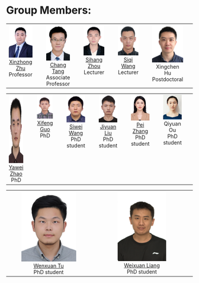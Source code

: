 # Group Members:

<table width="90%" border="0" align="center" cellspacing="30">
        <tbody><tr valign="top" align="center">
          <td width="20%" style="padding-right:30px">
            <div> <img width="140" src="./groupmember/xinzhongzhu.jpg"></div>
            <div> <a href="http://xinzhongzhu.github.io/">Xinzhong Zhu</a> </div>
            <div> Professor </div>
          </td>
          <td width="20%" style="padding-right:30px">
            <div> <img width="130" src="./groupmember/tangchang.png"></div>
            <div> <a href="http://tangchang.net/">Chang Tang</a> </div>
            <div> Associate Professor </div>
          </td>
          <td width="20%" style="padding-right:30px">
            <div> <img width="130" src="./groupmember/sihang.PNG"></div>
            <div> <a href="https://github.com/SihangZhou">Sihang Zhou</a> </div>
            <div> Lecturer </div>
          </td>
          <td width="20%" style="padding-right:30px">
            <div> <img width="130" src="./groupmember/siqi.PNG"></div>
            <div> <a href="https://github.com/wangsiqinudt">Siqi Wang</a> </div>
            <div> Lecturer </div>
          </td>
          <td width="20%" style="padding-right:30px">
            <div> <img width="152" src="./groupmember/xingchen.jpg"></div>
            <div> Xingchen Hu </div>
            <div> Postdoctoral </div>
          </td>
          <td width="20%" style="padding-right:30px">
            <div> <img width="132" src="./groupmember/tuanfei.jpg"></div>
            <div> <a href="https://github.com/zhutuanfei"> Tuanfei Zhu </a> </div>
            <div> Postdoctoral </div>
          </td>

 <table width="90%" border="0" align="center" cellspacing="30">
 		<tbody><tr valign="top" align="center">
         <td width="20%" style="padding-right:30px">
            <div> <img width="130" height="185" src="./groupmember/yawei.PNG"></div>
            <div> <a href="https://yaweizhao.github.io">Yawei Zhao</a></div>
            <div> PhD </div>
          </td>
          <td width="20%" style="padding-right:30px">
            <div> <img width="130" src="./groupmember/xifeng.PNG"></div>
            <div> <a href="http://github.com/XifengGuo">Xifeng Guo</a> </div>
            <div> PhD </div>
          </td>
        <td width="20%" style="padding-right:30px">
            <div> <img width="130" src="./groupmember/siwei.PNG"></div>
            <div> <a href="https://wangsiwei2010.github.io">Siwei Wang</a> </div>
            <div> PhD student </div>
          </td>
       <td width="20%" style="padding-right:30px">
            <div> <img width="130" src="./groupmember/jiyuan.PNG"></div>
            <div> <a href="https://liujiyuan13.github.io/">Jiyuan Liu</a> </div>
            <div> PhD student </div>
          </td>
      <td width="20%" style="padding-right:30px">
            <div> <img width="130" src="./groupmember/zhangpei.jpg"></div>
            <div> <a href="https://jeaninezp.github.io/">Pei Zhang</a></div>
            <div> PhD student </div>
          </td>
     <td width="20%" style="padding-right:30px">
            <div> <img width="142" src="./groupmember/ouqiyuan.jpeg"></div>
            <div> Qiyuan Ou</div>
            <div> PhD student </div>
          </td>
   

 <table width="90%" border="0" align="center" cellspacing="30">
 		<tbody><tr valign="top" align="center">
    <td width="20%" style="padding-right:30px">
            <div> <img width="148" src="./groupmember/wenxuan.jpg"></div>
            <div> <a href="https://wxtu.github.io">Wenxuan Tu</a></div>
            <div> PhD student </div>
          </td>
     <td width="20%" style="padding-right:30px">
            <div> <img width="131" src="./groupmember/LWX.png"></div>
            <div> <a href="https://wx-liang.github.io">Weixuan Liang</a> </div>
            <div> PhD student </div>
          </td>
